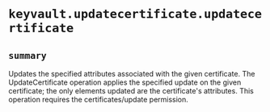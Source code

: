 # `keyvault.updatecertificate.updatecertificate`

## `summary`
Updates the specified attributes associated with the given certificate. The UpdateCertificate operation applies the specified update on the given certificate; the only elements updated are the certificate's attributes. This operation requires the certificates/update permission.


